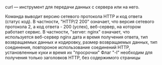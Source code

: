 curl — инструмент для передачи данных с сервера или на него.

Команда выводит версию сетевого протокола HTTP и код ответа (статус код). В частности, "HTTP/2 200" означает, что версия сетевого протокола 2, а код ответа - 200 (успех), веб-сервер, на котором работает сервис. В частности, "server: nginx" означает, что используется веб-сервер nginx дата и время получения ответа, тип возвращаемых данных и кодировку, размер возвращаемых данных, тип соединения, повтороное использование соединений HTTP, установленные куки и время их "просрочки"
Флаг "-I" необходим для получения только заголовков HTTP, без содержимого страницы
